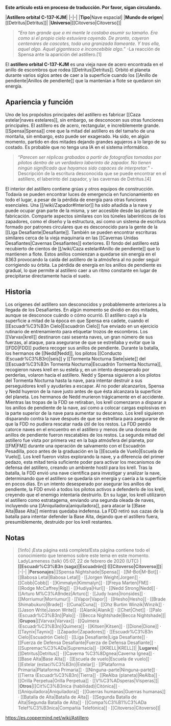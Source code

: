**Este artículo está en proceso de traducción. Por favor, sigan circulando.**


|**Astillero orbital C-137-KJM**|
|-|-|
|**Tipo**|Nave espacial|
|**Mundo de origen**|[[Detritus\|Detritus]]|
|**Universo**|[[Citoverso\|Citoverso]]|

>“*Era tan grande que a mi mente le costaba asumir su tamaño. Era como si el propio cielo estuviera cayendo. De pronto, cayeron centenares de cascotes, toda una granizada llameante. Y tras ella, aquel *algo*. Aquel gigantesco e inconcebible *algo*.*”
\-La reacción de Spensa ante la aparición del astillero.[1]


El **astillero orbital C-137-KJM** es una vieja nave de acero encontrada en el anillo de escombros que rodea [[Detritus\|Detritus]]. Orbitó el planeta durante varios siglos antes de caer a la superficie cuando los [[Anillo de pendiente\|Anillos de pendiente]] que la mantenían a flote se quedaron sin energía.

## Apariencia y función
Uno de los propósitos principales del astillero es fabricar [[Caza estelar\|naves estelares]], sin embargo, se desconocen sus otras funciones principales. El astillero es de acero, rectangular, e increíblemente grande. [[Spensa\|Spensa]] cree que la mitad del astillero es del tamaño de una montaña, sin embargo, esto puede ser exagerado. Ha sido, en algún momento, partido en dos mitades dejando grandes agujeros a lo largo de su costado. Es probable que no tenga una IA en el sistema informático.

>“*Parecen ser réplicas grabadas a partir de fotografías tomadas por pilotos dentro de un verdadero laberinto de zapador. No tienen ningún significado que hayamos sido capaces de interpretar.*”
\-Descripción de la escritura desconocida que se puede encontrar en el astillero, el laberinto del zapador, y las cavernas de Detritus.[4]

El interior del astillero contiene grúas y otros equipos de construcción. Todavía se pueden encontrar luces de emergencia en funcionamiento en todo el lugar, a pesar de la pérdida de energía para otras funciones esenciales. Una [[/wiki/Zapador#Interior]] ha sido añadida a la nave y puede ocupar gran parte de la misma, y ser accesible desde las plantas de fabricación. Comparte aspectos similares con los túneles laberínticos de los zapadores, como el diseño y la estructura, así como un sistema de escritura formado por patrones circulares que es desconocido para la gente de la [[Liga Desafiante\|Desafiante]]. También se pueden encontrar escrituras similares cerca de la vieja maquinaria en las [[Cavernas Unidas Desafiantes\|Cavernas Desafiantes]] exteriores.
El fondo del astillero está recubierto de cientos de [[/wiki/Caza estelar#Anillo de pendiente]] que lo mantienen a flote. Estos anillos comienzan a quedarse sin energía en el 8363  provocando la caída del astillero de la atmósfera al no poder seguir corrigiendo su órbita. La pérdida de energía en los anillos de pendiente es gradual, lo que permite al astillero caer a un ritmo constante en lugar de precipitarse directamente hacia el suelo.

## Historia
Los orígenes del astillero son desconocidos y probablemente anteriores a la llegada de los Desafiantes. En algún momento se dividió en dos mitades, aunque se desconoce cuándo o cómo ocurrió.
El astillero cayó a la superficie a mitad de la época en que Spensa era cadete, cuando el [[Escuadr%C3%B3n Cielo\|Escuadrón Cielo]] fue enviado en un ejercicio rutinario de entrenamiento para etiquetar trozos de escombros. Los [[Varvax\|krell]] destinaron casi sesenta naves, un gran número de sus fuerzas, al ataque, para asegurarse de que se estrellaba y evitar que la [[FDD\|FDD]] pudiera recoger sus anillos de pendiente.
Durante la batalla, los hermanos de [[Nedd\|Nedd]], los pilotos [[Conducto (Escuadr%C3%B3n)\|seis]] y [[Tormenta Nocturna Siete\|siete]] del [[Escuadr%C3%B3n Tormenta Nocturna\|Escuadrón Tormenta Nocturna]], recogieron naves krell en su estela y, en un intento desesperado por perderlas, volaron hacia el astillero. Nedd y Spensa siguieron a los pilotos del Tormenta Nocturna hasta la nave, para intentar destruir a sus perseguidores krell y ayudarles a escapar. Al no poder alcanzarlos, Spensa y Nedd huyeron de la nave justo antes de que ésta alcanzara la superficie del planeta. Los hermanos de Nedd murieron trágicamente en el accidente.
Mientras las tropas de la FDD se retiraban, los krell comenzaron a disparar a los anillos de pendiente de la nave, así como a colocar cargas explosivas en la parte superior de la nave para aumentar su descenso. Los krell siguieron disparando contra la nave después de que se estrellara para asegurarse de que la FDD no pudiera rescatar nada útil de los restos. La FDD perdió catorce naves en el encuentro en el astillero y menos de una docena de anillos de pendiente fueron rescatables de los restos.
La segunda mitad del astillero fue vista por primera vez en la baja atmósfera del planeta, por [[FM\|FM]] durante una operación de salvamento con el Escuadrón Pesadilla, poco antes de la graduación en la [[Escuela de Vuelo\|Escuela de Vuelo]]. Los krell fueron vistos explorando la nave, y a diferencia del primer pedazo, esta mitad tenía suficiente poder para activar los mecanismos de defensa del astillero, creando un ambiente hostil para los krell.
Tras la batalla, la FDD envió una nave científica para investigar y analizar la nave, determinando que el astillero se quedaría sin energía y caería a la superficie en pocos días. En un intento desesperado por asegurar los anillos de pendiente, la FDD envió a todos los pilotos activos a defenderlo de los krell, creyendo que el enemigo intentaría destruirlo. En su lugar, los krell utilizaron el astillero como estratagema, enviando una segunda oleada de naves, incluyendo una [[Aniquiladora\|aniquiladora]], para atacar la [[Base Alta\|Base Alta]] mientras quedaba indefensa. La FDD retiró sus cazas de la batalla para intentar defender la Base Alta, dejando que el astillero fuera, presumiblemente, destruido por los krell restantes.

## Notas

> [!info] ¡Esta página está completa!Esta página contiene todo el conocimiento que tenemos sobre este tema en este momento.
LadyLameness (talk) 05:07, 22 de febrero de 2020 (UTC)
|**[[Escuadr%C3%B3n (saga)\|Escuadrón]] ([[Citoverso\|Citoverso]])**|
|-|-|
|**Personajes**|[[Spensa Nightshade\|Spensa]] · [[M-Bot\|M-Bot]] · [[Babosa Letal\|Babosa Letal]] · [[Jorgen Weight\|Jorgen]] · [[Cobb\|Cobb]] · [[Kimmalyn\|Kimmalyn]] · [[Freya Marten\|FM]] · [[Rodge McCaffrey\|Rig]] · [[Hudiya\|Hurl]] · [[Nedd Strong\|Nedd]] · [[Arturo M%C3%A9ndez\|Arturo]] · [[Judy Ivans\|Ironsides]] · [[Morriumur\|Morriumur]] · [[Vapor\|Vapor]] · [[Hesho\|Hesho]] · [[Brade Shimabukuro\|Brade]] · [[Cuna\|Cuna]] · [[Ohz Burtim Winzik\|Winzik]] · [[Jason Write\|Jason Write]] · [[Alanik\|Alanik]] · [[Chet\|Chet]] · [[Palo (Escuadr%C3%B3n)\|Palo]] · [[Becca Nightshade\|Becca Nightshade]]|
|**Grupos**|[[Varvax\|Varvax]] · [[Quimera (Escuadr%C3%B3n)\|Quimera]] · [[Kitsen\|Kitsen]] · [[Dione\|Dione]] · [[Taynix\|Taynix]] · [[Zapador\|Zapadores]] · [[Escuadr%C3%B3n Cielo\|Escuadrón Cielo]] · [[Liga Desafiante\|Liga Desafiante]] · [[Fuerza de Defensa Desafiante\|Fuerza de Defensa Desafiante]] · [[Supremac%C3%ADa\|Supremacía]] · [[KRELL\|KRELL]]|
|**Lugares**|[[Detritus\|Detritus]] · [[Caverna %C3%8Dgnea\|Caverna Ígnea]] · [[Base Alta\|Base Alta]] · [[Escuela de vuelo\|Escuela de vuelo]] · [[Estelar (estaci%C3%B3n)\|Estelar]] · [[Plataforma Primaria\|Plataforma Primaria]] · [[Ninguna-parte\|Ninguna-parte]] · [[Tierra (Escuadr%C3%B3n)\|Tierra]] · [[ReAlba (planeta)\|ReAlba]] · [[Orilla Perpetua\|Orilla Perpetua]] · [[V%C3%ADsperas\|Vísperas]]|
|**Otros**|[[Cit%C3%B3nica (habilidad)\|Citónica]] · [[Aniquiladora\|Aniquiladora]] · [[Guerras humanas\|Guerras humanas]] · [[Batalla de Alta\|Batalla de Alta]] · [[Segunda Batalla de Alta\|Segunda Batalla de Alta]] · [[Compa%C3%B1%C3%ADa Telef%C3%B3nica\|Compañía Telefónica]] · [[Citoverso\|Citoverso]]|



https://es.coppermind.net/wiki/Astillero